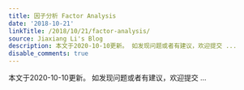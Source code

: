 ```yaml
---
title: 因子分析 Factor Analysis
date: '2018-10-21'
linkTitle: /2018/10/21/factor-analysis/
source: Jiaxiang Li's Blog
description: 本文于2020-10-10更新。 如发现问题或者有建议，欢迎提交 ...
disable_comments: true
---
```

本文于2020-10-10更新。 如发现问题或者有建议，欢迎提交 ...